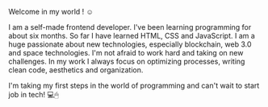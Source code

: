 Welcome in my world ! ☺

I am a self-made frontend developer. I've been learning programming for about six months. So far I have learned HTML, CSS and JavaScript. I am a huge passionate about new technologies, especially blockchain, web 3.0 and space technologies. I'm not afraid to work hard and taking on new challenges. In my work I always focus on optimizing processes, writing clean code, aesthetics and organization.

I'm taking my first steps in the world of programming and can't wait to start job in tech! 💻🖱
